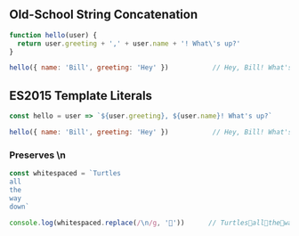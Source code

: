 ## Old-School String Concatenation
```js
function hello(user) {
  return user.greeting + ',' + user.name + '! What\'s up?'
}

hello({ name: 'Bill', greeting: 'Hey' })           // Hey, Bill! What's up?
```

## ES2015 Template Literals
```js
const hello = user => `${user.greeting}, ${user.name}! What's up?`

hello({ name: 'Bill', greeting: 'Hey' })           // Hey, Bill! What's up?
```

### Preserves \\n
```js
const whitespaced = `Turtles
all
the
way
down`

console.log(whitespaced.replace(/\n/g, '💩'))      // Turtles💩all💩the💩way💩down
```
